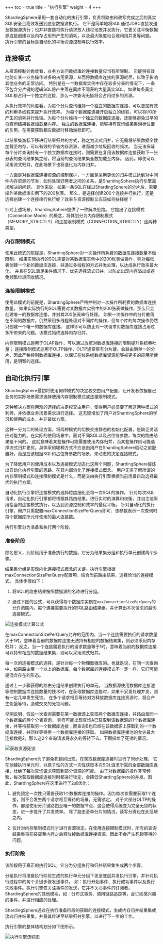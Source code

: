 +++
toc = true
title = "执行引擎"
weight = 4
+++

ShardingSphere采用一套自动化的执行引擎，负责将路由和改写完成之后的真实SQL安全且高效发送到底层数据源执行。
它不是简单地将SQL通过JDBC直接发送至数据源执行；也并非直接将执行请求放入线程池去并发执行。它更关注平衡数据源连接创建以及内存占用所产生的消耗，以及最大限度地合理利用并发等问题。
执行引擎的目标是自动化的平衡资源控制与执行效率。

## 连接模式

从资源控制的角度看，业务方访问数据库的连接数量应当有所限制。
它能够有效地防止某一业务操作过多的占用资源，从而将数据库连接的资源耗尽，以致于影响其他业务的正常访问。
特别是在一个数据库实例中存在较多分表的情况下，一条不包含分片键的逻辑SQL将产生落在同库不同表的大量真实SQL，如果每条真实SQL都占用一个独立的连接，那么一次查询无疑将会占用过多的资源。

从执行效率的角度看，为每个分片查询维持一个独立的数据库连接，可以更加有效的利用多线程来提升执行效率。
为每个数据库连接开启独立的线程，可以将I/O所产生的消耗并行处理。为每个分片维持一个独立的数据库连接，还能够避免过早的将查询结果数据加载至内存。
独立的数据库连接，能够持有查询结果集游标位置的引用，在需要获取相应数据时移动游标即可。

以结果集游标下移进行结果归并的方式，称之为流式归并，它无需将结果数据全数加载至内存，可以有效的节省内存资源，进而减少垃圾回收的频次。
当无法保证每个分片查询持有一个独立数据库连接时，则需要在复用该数据库连接获取下一张分表的查询结果集之前，将当前的查询结果集全数加载至内存。
因此，即使可以采用流式归并，在此场景下也将退化为内存归并。

一方面是对数据库连接资源的控制保护，一方面是采用更优的归并模式达到对中间件内存资源的节省，如何处理好两者之间的关系，是ShardingSphere执行引擎需求解决的问题。
具体来说，如果一条SQL在经过ShardingSphere的分片后，需要操作某数据库实例下的200张表。
那么，是选择创建200个连接并行执行，还是选择创建一个连接串行执行呢？效率与资源控制又应该如何抉择呢？

针对上述场景，ShardingSphere提供了一种解决思路。
它提出了连接模式（Connection Mode）的概念，将其划分为内存限制模式（MEMORY_STRICTLY）和连接限制模式（CONNECTION_STRICTLY）这两种类型。

### 内存限制模式

使用此模式的前提是，ShardingSphere对一次操作所耗费的数据库连接数量不做限制。
如果实际执行的SQL需要对某数据库实例中的200张表做操作，则对每张表创建一个新的数据库连接，并通过多线程的方式并发处理，以达成执行效率最大化。
并且在SQL满足条件情况下，优先选择流式归并，以防止出现内存溢出或避免频繁垃圾回收情况。

### 连接限制模式

使用此模式的前提是，ShardingSphere严格控制对一次操作所耗费的数据库连接数量。
如果实际执行的SQL需要对某数据库实例中的200张表做操作，那么只会创建唯一的数据库连接，并对其200张表串行处理。
如果一次操作中的分片散落在不同的数据库，仍然采用多线程处理对不同库的操作，但每个库的每次操作仍然只创建一个唯一的数据库连接。
这样即可以防止对一次请求对数据库连接占用过多所带来的问题。该模式始终选择内存归并。

内存限制模式适用于OLAP操作，可以通过放宽对数据库连接的限制提升系统吞吐量；
连接限制模式适用于OLTP操作，OLTP通常带有分片键，会路由到单一的分片，因此严格控制数据库连接，以保证在线系统数据库资源能够被更多的应用所使用，是明智的选择。

## 自动化执行引擎

ShardingSphere最初将使用何种模式的决定权交由用户配置，让开发者依据自己业务的实际场景需求选择使用内存限制模式或连接限制模式。

这种解决方案将两难的选择的决定权交由用户，使得用户必须要了解这两种模式的利弊，并依据业务场景需求进行选择。
这无疑增加了用户对ShardingSphere的学习和使用的成本，并非最优方案。

这种一分为二的处理方案，将两种模式的切换交由静态的初始化配置，是缺乏灵活应对能力的。在实际的使用场景中，面对不同SQL以及占位符参数，每次的路由结果是不同的。
这就意味着某些操作可能需要使用内存归并，而某些操作则可能选择流式归并更优，具体采用哪种方式不应该由用户在ShardingSphere启动之前配置好，而是应该根据SQL和占位符参数的场景，来动态的决定连接模式。

为了降低用户的使用成本以及连接模式动态化这两个问题，ShardingSphere提炼出自动化执行引擎的思路，在其内部消化了连接模式概念。
用户无需了解所谓的内存限制模式和连接限制模式是什么，而是交由执行引擎根据当前场景自动选择最优的执行方案。

自动化执行引擎将连接模式的选择粒度细化至每一次SQL的操作。
针对每次SQL请求，自动化执行引擎都将根据其路由结果，进行实时的演算和权衡，并自主地采用恰当的连接模式执行，以达到资源控制和效率的最优平衡。
针对自动化的执行引擎，用户只需配置maxConnectionSizePerQuery即可，该参数表示一次查询时每个数据库所允许使用的最大连接数。

执行引擎分为准备和执行两个阶段。

### 准备阶段

顾名思义，此阶段用于准备执行的数据。它分为结果集分组和执行单元创建两个步骤。

结果集分组是实现内化连接模式概念的关键。执行引擎根据maxConnectionSizePerQuery配置项，结合当前路由结果，选择恰当的连接模式。
具体步骤如下：

1. 将SQL的路由结果按照数据源的名称进行分组。

2. 通过下图的公式，可以获得每个数据库实例在`maxConnectionSizePerQuery`的允许范围内，每个连接需要执行的SQL路由结果组，并计算出本次请求的最优连接模式。

![连接模式计算公式](https://shardingsphere.apache.org/document/current/img/sharding/connection_mode_cn.png)

在maxConnectionSizePerQuery允许的范围内，当一个连接需要执行的请求数量大于1时，意味着当前的数据库连接无法持有相应的数据结果集，则必须采用内存归并；
反之，当一个连接需要执行的请求数量等于1时，意味着当前的数据库连接可以持有相应的数据结果集，则可以采用流式归并。

每一次的连接模式的选择，是针对每一个物理数据库的。也就是说，在同一次查询中，如果路由至一个以上的数据库，每个数据库的连接模式不一定一样，它们可能是混合存在的形态。

通过上一步骤获得的路由分组结果创建执行的单元。
当数据源使用数据库连接池等控制数据库连接数量的技术时，在获取数据库连接时，如果不妥善处理并发，则有一定几率发生死锁。
在多个请求相互等待对方释放数据库连接资源时，将会产生饥饿等待，造成交叉的死锁问题。

举例说明，假设一次查询需要在某一数据源上获取两个数据库连接，并路由至同一个数据库的两个分表查询。
则有可能出现查询A已获取到该数据源的1个数据库连接，并等待获取另一个数据库连接；而查询B也已经在该数据源上获取到的一个数据库连接，并同样等待另一个数据库连接的获取。
如果数据库连接池的允许最大连接数是2，那么这2个查询请求将永久的等待下去。下图描绘了死锁的情况。

![获取资源死锁](https://shardingsphere.apache.org/document/current/img/sharding/dead_lock_cn.png)

ShardingSphere为了避免死锁的出现，在获取数据库连接时进行了同步处理。
它在创建执行单元时，以原子性的方式一次性获取本次SQL请求所需的全部数据库连接，杜绝了每次查询请求获取到部分资源的可能。
由于对数据库的操作非常频繁，每次获取数据库连接时时都进行锁定，会降低ShardingSphere的并发。因此，ShardingSphere在这里进行了2点优化：

1. 避免锁定一次性只需要获取1个数据库连接的操作。因为每次仅需要获取1个连接，则不会发生两个请求相互等待的场景，无需锁定。
对于大部分OLTP的操作，都是使用分片键路由至唯一的数据节点，这会使得系统变为完全无锁的状态，进一步提升了并发效率。
除了路由至单分片的情况，读写分离也在此范畴之内。

2. 仅针对内存限制模式时才进行资源锁定。在使用连接限制模式时，所有的查询结果集将在装载至内存之后释放掉数据库连接资源，因此不会产生死锁等待的问题。

### 执行阶段

该阶段用于真正的执行SQL，它分为分组执行和归并结果集生成两个步骤。

分组执行将准备执行阶段生成的执行单元分组下发至底层并发执行引擎，并针对执行过程中的每个关键步骤发送事件。
如：执行开始事件、执行成功事件以及执行失败事件。执行引擎仅关注事件的发送，它并不关心事件的订阅者。
ShardingSphere的其他模块，如：分布式事务、调用链路追踪等，会订阅感兴趣的事件，并进行相应的处理。

ShardingSphere通过在执行准备阶段的获取的连接模式，生成内存归并结果集或流式归并结果集，并将其传递至结果归并引擎，以进行下一步的工作。

执行引擎的整体结构划分如下图所示。

![执行引擎流程图](https://shardingsphere.apache.org/document/current/img/sharding/execute_architecture_cn.png)
